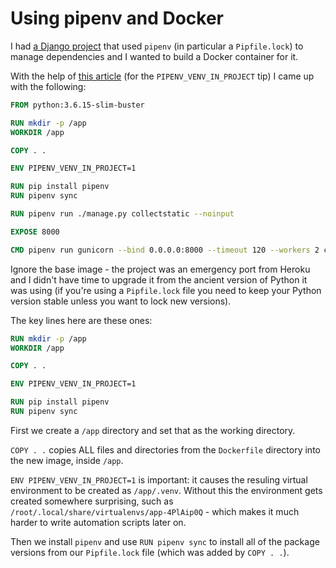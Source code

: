# Using pipenv and Docker

I had [a Django project](https://github.com/natbat/cbwg) that used `pipenv` (in particular a `Pipfile.lock`) to manage dependencies and I wanted to build a Docker container for it.

With the help of [this article](https://sourcery.ai/blog/python-docker/) (for the `PIPENV_VENV_IN_PROJECT` tip) I came up with the following:

```dockerfile
FROM python:3.6.15-slim-buster

RUN mkdir -p /app
WORKDIR /app

COPY . .

ENV PIPENV_VENV_IN_PROJECT=1

RUN pip install pipenv
RUN pipenv sync

RUN pipenv run ./manage.py collectstatic --noinput

EXPOSE 8000

CMD pipenv run gunicorn --bind 0.0.0.0:8000 --timeout 120 --workers 2 cbwg.wsgi
```

Ignore the base image - the project was an emergency port from Heroku and I didn't have time to upgrade it from the ancient version of Python it was using (if you're using a `Pipfile.lock` file you need to keep your Python version stable unless you want to lock new versions).

The key lines here are these ones:

```dockerfile
RUN mkdir -p /app
WORKDIR /app

COPY . .

ENV PIPENV_VENV_IN_PROJECT=1

RUN pip install pipenv
RUN pipenv sync
```
First we create a `/app` directory and set that as the working directory.

`COPY . .` copies ALL files and directories from the `Dockerfile` directory into the new image, inside `/app`.

`ENV PIPENV_VENV_IN_PROJECT=1` is important: it causes the resuling virtual environment to be created as `/app/.venv`. Without this the environment gets created somewhere surprising, such as `/root/.local/share/virtualenvs/app-4PlAip0Q` - which makes it much harder to write automation scripts later on.

Then we install `pipenv` and use `RUN pipenv sync` to install all of the package versions from our `Pipfile.lock` file (which was added by `COPY . .`).
